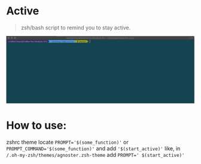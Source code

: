 # Active
> zsh/bash script to remind you to stay active.

<img src="/demo1.gif">

# How to use:
zshrc theme locate `PROMPT='$(some_function)'` or `PROMPT_COMMAND='$(some_function)'` and add `'$(start_active)'`
like, in `/.oh-my-zsh/themes/agnoster.zsh-theme` add `PROMPT=' $(start_active)'`
